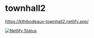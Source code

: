 # townhall2


https://kthibodeaux-townhall2.netlify.app/


[![Netlify Status](https://api.netlify.com/api/v1/badges/90af2093-54d6-4bf7-98d2-8ebe78498609/deploy-status)](https://app.netlify.com/sites/kthibodeaux-townhall2/deploys)
